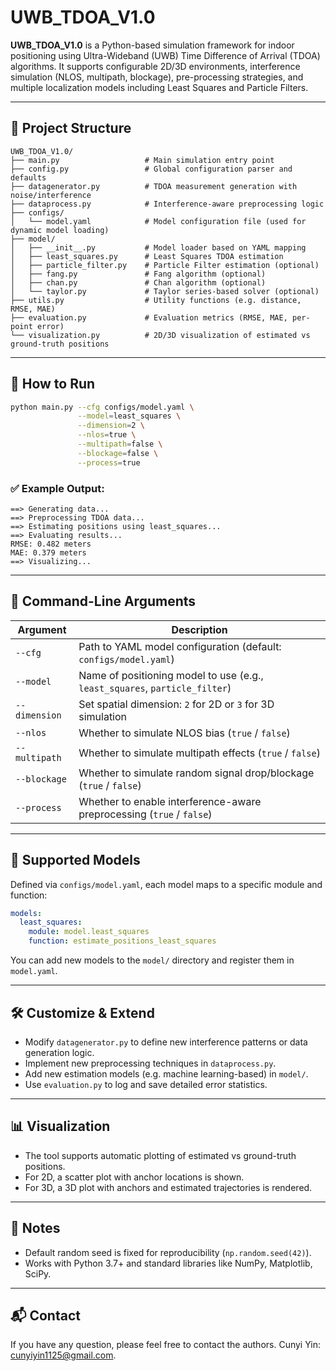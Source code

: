 # UWB_TDOA_V1.0

**UWB_TDOA_V1.0** is a Python-based simulation framework for indoor positioning using Ultra-Wideband (UWB) Time Difference of Arrival (TDOA) algorithms. It supports configurable 2D/3D environments, interference simulation (NLOS, multipath, blockage), pre-processing strategies, and multiple localization models including Least Squares and Particle Filters.

---

## 📁 Project Structure
```
UWB_TDOA_V1.0/
├── main.py                   # Main simulation entry point
├── config.py                 # Global configuration parser and defaults
├── datagenerator.py          # TDOA measurement generation with noise/interference
├── dataprocess.py            # Interference-aware preprocessing logic
├── configs/
│   └── model.yaml            # Model configuration file (used for dynamic model loading)
├── model/
│   ├── __init__.py           # Model loader based on YAML mapping
│   ├── least_squares.py      # Least Squares TDOA estimation
│   ├── particle_filter.py    # Particle Filter estimation (optional)
│   ├── fang.py               # Fang algorithm (optional)
│   ├── chan.py               # Chan algorithm (optional)
│   └── taylor.py             # Taylor series-based solver (optional)
├── utils.py                  # Utility functions (e.g. distance, RMSE, MAE)
├── evaluation.py             # Evaluation metrics (RMSE, MAE, per-point error)
└── visualization.py          # 2D/3D visualization of estimated vs ground-truth positions
```

---

## 🚀 How to Run

```bash
python main.py --cfg configs/model.yaml \
               --model=least_squares \
               --dimension=2 \
               --nlos=true \
               --multipath=false \
               --blockage=false \
               --process=true
```

### ✅ Example Output:
```
==> Generating data...
==> Preprocessing TDOA data...
==> Estimating positions using least_squares...
==> Evaluating results...
RMSE: 0.482 meters
MAE: 0.379 meters
==> Visualizing...
```

---

## 🔧 Command-Line Arguments
| Argument        | Description                                                                 |
|---------------- |-----------------------------------------------------------------------------|
| `--cfg`         | Path to YAML model configuration (default: `configs/model.yaml`)            |
| `--model`       | Name of positioning model to use (e.g., `least_squares`, `particle_filter`) |
| `--dimension`   | Set spatial dimension: `2` for 2D or `3` for 3D simulation                  |
| `--nlos`        | Whether to simulate NLOS bias (`true` / `false`)                            |
| `--multipath`   | Whether to simulate multipath effects (`true` / `false`)                    |
| `--blockage`    | Whether to simulate random signal drop/blockage (`true` / `false`)          |
| `--process`     | Whether to enable interference-aware preprocessing (`true` / `false`)       |

---

## 🧪 Supported Models
Defined via `configs/model.yaml`, each model maps to a specific module and function:
```yaml
models:
  least_squares:
    module: model.least_squares
    function: estimate_positions_least_squares
```
You can add new models to the `model/` directory and register them in `model.yaml`.

---

## 🛠️ Customize & Extend
- Modify `datagenerator.py` to define new interference patterns or data generation logic.
- Implement new preprocessing techniques in `dataprocess.py`.
- Add new estimation models (e.g. machine learning-based) in `model/`.
- Use `evaluation.py` to log and save detailed error statistics.

---

## 📊 Visualization
- The tool supports automatic plotting of estimated vs ground-truth positions.
- For 2D, a scatter plot with anchor locations is shown.
- For 3D, a 3D plot with anchors and estimated trajectories is rendered.

---

## 📌 Notes
- Default random seed is fixed for reproducibility (`np.random.seed(42)`).
- Works with Python 3.7+ and standard libraries like NumPy, Matplotlib, SciPy.

---

## 📬 Contact
If you have any question, please feel free to contact the authors. Cunyi Yin: cunyiyin1125@gmail.com.
